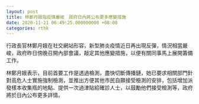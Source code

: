 ```yaml
---
layout: post
title: 林鄭月娥指疫情嚴峻　政府日內將公布更多應變措施
date: 2020-11-21 06:49:25.000000000 +08:00
categories: rthk
---
```


行政長官林鄭月娥在社交網站形容，新型肺炎疫情近日再出現反彈，情況相當嚴峻，政府昨日傍晚召開內部會議，敲定其他應變措施，以便有關同事馬上展開籌備工作。

林鄭月娥表示，目前首要工作是透過檢測，盡快切斷傳播鏈，她已要求相關部門針對高危人士實施強制檢測，並推出方便其他市民自願接受檢測的安排，包括增加派發樣本收集瓶的地點、提供一次過津貼給確診人士，以鼓勵他們接受檢測等，政府將於日內公布更多詳情。
